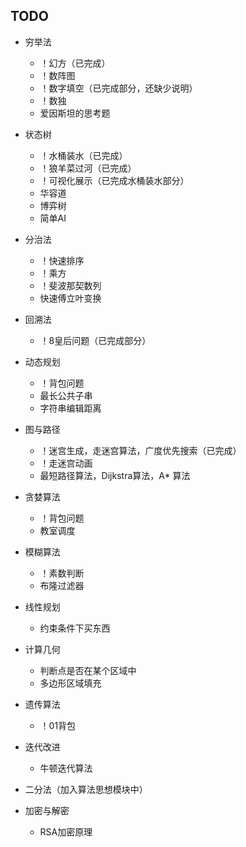 ## TODO

- 穷举法
    - ！幻方（已完成）
    - ！数阵图
    - ！数字填空（已完成部分，还缺少说明）
    - ！数独
    - 爱因斯坦的思考题
    
    
- 状态树
    - ！水桶装水（已完成）
    - ！狼羊菜过河（已完成）
    - ！可视化展示（已完成水桶装水部分）
    - 华容道
    - 博弈树
    - 简单AI

- 分治法
    - ！快速排序
    - ！乘方
    - ！斐波那契数列
    - 快速傅立叶变换

- 回溯法
    - ！8皇后问题（已完成部分）

- 动态规划
    - ！背包问题
    - 最长公共子串
    - 字符串编辑距离

- 图与路径
    - ！迷宫生成，走迷宫算法，广度优先搜索（已完成）
    - ！走迷宫动画
    - 最短路径算法，Dijkstra算法，A* 算法

- 贪婪算法
    - ！背包问题
    - 教室调度

- 模糊算法
    - ！素数判断
    - 布隆过滤器

- 线性规划
    - 约束条件下买东西

- 计算几何
    - 判断点是否在某个区域中
    - 多边形区域填充

- 遗传算法
    - ！01背包

- 迭代改进
    - 牛顿迭代算法

- 二分法（加入算法思想模块中）

- 加密与解密
    - RSA加密原理

